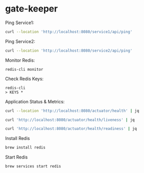 # gate-keeper

Ping Service1:
```bash
curl --location 'http://localhost:8080/service1/api/ping'
```

Ping Service2:
```bash
curl --location 'http://localhost:8080/service2/api/ping'
```

Monitor Redis:
```shell
redis-cli monitor
```

Check Redis Keys: 
```shell
redis-cli
> KEYS *
```

Application Status & Metrics:
```bash
curl --location 'http://localhost:8080/actuator/health' | jq
```

```bash
curl 'http://localhost:8080/actuator/health/liveness' | jq
```

```bash
curl 'http://localhost:8080/actuator/health/readiness' | jq
```

Install Redis
```bash
brew install redis
```

Start Redis
```bash
brew services start redis
```